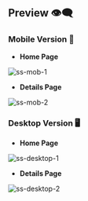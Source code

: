 ## Preview :eye_speech_bubble:

### Mobile Version :iphone:

- **Home Page**

![ss-mob-1](https://github.com/user-attachments/assets/ad9fb2ae-35ac-4c7d-b803-e53b8a119761)


- **Details Page**

![ss-mob-2](https://github.com/user-attachments/assets/1a588d4e-79cb-4936-81fe-f6a3d3e13246)


### Desktop Version :desktop_computer:

- **Home Page**

![ss-desktop-1](https://github.com/user-attachments/assets/c56122a4-f20e-462b-a40d-b343b17686d6)


- **Details Page**

![ss-desktop-2](https://github.com/user-attachments/assets/dacf26a8-b46b-4687-b211-71c2b5c9166e)



